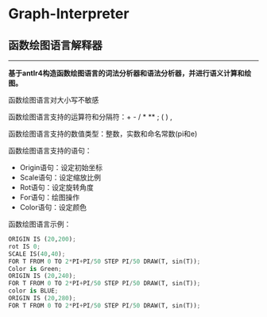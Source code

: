 # Graph-Interpreter

## 函数绘图语言解释器

------

**基于antlr4构造函数绘图语言的词法分析器和语法分析器，并进行语义计算和绘图。**

函数绘图语言对大小写不敏感

函数绘图语言支持的运算符和分隔符：+  -  /  *  **  ;  (  )  ,

函数绘图语言支持的数值类型：整数，实数和命名常数(pi和e)

函数绘图语言支持的语句：

- Origin语句：设定初始坐标
- Scale语句：设定缩放比例
- Rot语句：设定旋转角度
- For语句：绘图操作
- Color语句：设定颜色

函数绘图语言示例：

```python
ORIGIN IS (20,200);
rot IS 0;
SCALE IS(40,40);
FOR T FROM 0 TO 2*PI+PI/50 STEP PI/50 DRAW(T, sin(T));
Color is Green;
ORIGIN IS (20,240);
FOR T FROM 0 TO 2*PI+PI/50 STEP PI/50 DRAW(T, sin(T));
color is BLUE;
ORIGIN IS (20,280);
FOR T FROM 0 TO 2*PI+PI/50 STEP PI/50 DRAW(T, sin(T));
```



